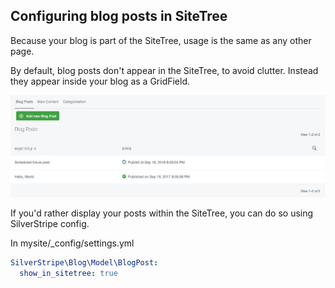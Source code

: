 ## Configuring blog posts in SiteTree

Because your blog is part of the SiteTree, usage is the same as any other page.

By default, blog posts don't appear in the SiteTree, to avoid clutter. Instead they appear inside your blog as a GridField.

![](_images/blog-post-management.png)

If you'd rather display your posts within the SiteTree, you can do so using SilverStripe config.

In mysite/_config/settings.yml

```yaml
SilverStripe\Blog\Model\BlogPost:
  show_in_sitetree: true
```

